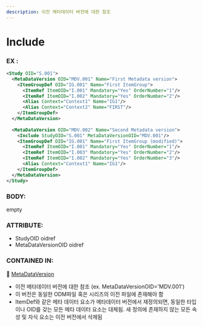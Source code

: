 ```yaml
---
description: 이전 메타데이터 버전에 대한 참조
---
```


# Include

### **EX** :

```xml
<Study OID="S.001">
  <MetaDataVersion OID="MDV.001" Name="First Metadata version"> 
    <ItemGroupDef OID="IG.001" Name="First ItemGroup"> 
      <ItemRef ItemOID="I.001" Mandatory="Yes" OrderNumber="1"/> 
      <ItemRef ItemOID="I.002" Mandatory="Yes" OrderNumber="2"/> 
      <Alias Context="Context1" Name="IG1"/> 
      <Alias Context="Context2" Name="FIRST"/> 
    </ItemGroupDef> 
  </MetaDataVersion> 
  
  <MetaDataVersion OID="MDV.002" Name="Second Metadata version"> 
    <Include StudyOID="S.001" MetaDataVersionOID="MDV.001"/>
    <ItemGroupDef OID="IG.001" Name="First ItemGroup (modified)"> 
      <ItemRef ItemOID="I.001" Mandatory="Yes" OrderNumber="1"/> 
      <ItemRef ItemOID="I.003" Mandatory="Yes" OrderNumber="2"/> 
      <ItemRef ItemOID="I.002" Mandatory="Yes" OrderNumber="3"/> 
      <Alias Context="Context1" Name="IG1"/> 
    </ItemGroupDef> 
  </MetaDataVersion> 
</Study>
```

### **BODY**:

empty



### ATTRIBUTE:&#x20;

* StudyOID oidref
* MetaDataVersionOID oidref



### **CONTAINED IN**:&#x20;

📁 [MetaDataVersion](./)



* 이전 메타데이터 버전에 대한 참조 (ex. MetaDataVersionOID='MDV.001')
* 이 버전은 동일한 ODM파일 혹은 시리즈의 이전 파일에 존재해야 함
* ItemDef와 같은 메타 데이터 요소가 메타데이터 버전에서 재정의되면, 동일한 타입이나 OID를 갖는 모든 메타 데이터 요소는 대체됨. 새 정의에 존재하지 않는 모든 속성 및 자식 요소는 이전 버전에서 삭제됨

